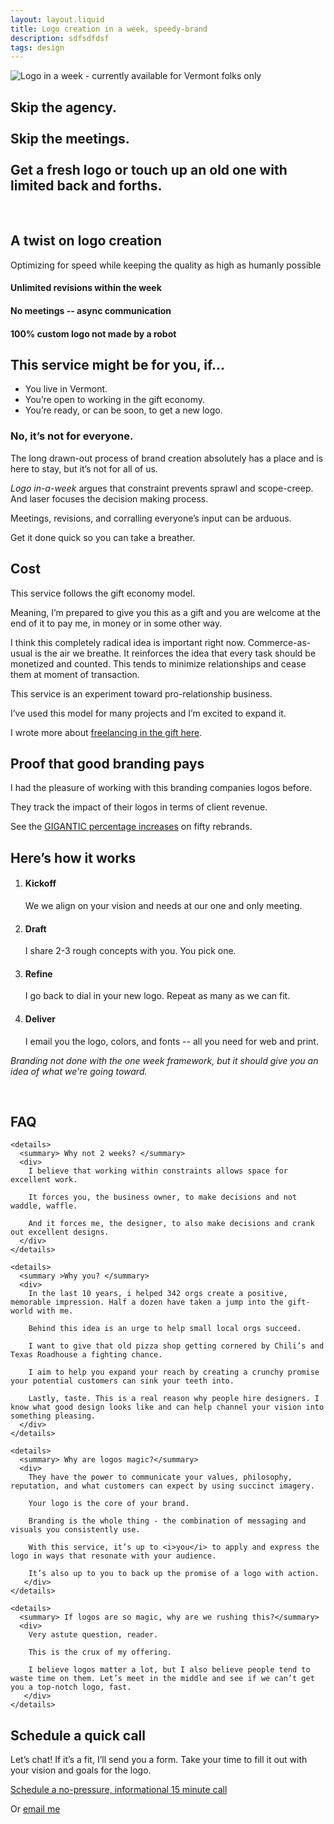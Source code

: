 ```yaml
---
layout: layout.liquid
title: Logo creation in a week, speedy-brand
description: sdfsdfdsf 
tags: design
---
```


<section class="hero">

  <img src="/img/speedy/logo-in-a-week.svg" alt="Logo in a week - currently available for Vermont folks only" />
  
## Skip the agency. <br /> <br /> Skip the meetings. <br /> <br /> Get a fresh logo or touch up an old one with limited back and forths.

</section>


<section class="stretch--bg theme--light --center --curvy">
  <div class="logo-wall">
    <img src="/img/speedy/branding/browns-river-farm-logo.jpg" alt="" />
    <img src="/img/speedy/branding/saxon-hill-school-logo.jpg" alt="" />
    <img src="/img/speedy/branding/hampshire-logo.jpg" alt="" />
  </div>
</section>





<section class="features stretch theme--emp --center --curvy"> 

  ## A twist on logo creation

   Optimizing for speed while keeping the quality as high as humanly possible

  <div class="results checks cols">
    <div class="card">
      <div class="lottie" data-animation="/animations/loop.json">
      </div>
      <h4>Unlimited revisions within the week </h4>
    </div>
    <div class="card">
      <div class="lottie" data-animation="/animations/speed.json">
      </div>
      <h4>No meetings -- async communication</h4>
    </div>
    <div class="card">
      <div class="lottie" data-animation="/animations/heart.json">
      </div>
      <h4>100% custom logo not made by a robot</h4>
    </div>
  </div>

</section>


<section>

  ## This service might be for you, if...
  
  <ul class="checks">
    <li>You live in Vermont.</li>
    <li>You’re open to working in the gift economy.</li>
    <li>You’re ready, or can be soon, to get a new logo.</li>
  </ul>

  
  ### No, it’s not for everyone.
  
  The long drawn-out process of brand creation absolutely has a place and is here to stay, but it’s not for all of us.
  
  <i>Logo in-a-week</i> argues that constraint prevents sprawl and scope-creep. And laser focuses the decision making process.
  
  Meetings, revisions, and corralling everyone’s input can be arduous. 
  
  Get it done quick so you can take a breather.
  
  
  ## Cost
  
  This service follows the gift economy model.
  
  Meaning, I’m prepared to give you this as a gift and you are welcome at the end of it to pay me, in money or in some other way.
  
  I think this completely radical idea is important right now. Commerce-as-usual is the air we breathe. It reinforces the idea that every task should be monetized and counted. This tends to minimize relationships and cease them at moment of transaction.
  
  This service is an experiment toward pro-relationship business.
  
  I’ve used this model for many projects and I’m excited to expand it.
  
  I wrote more about <a href="/blog/gift/">freelancing in the gift here</a>.
  
  
  ## Proof that good branding pays
  
  I had the pleasure of working with this branding companies logos before.

  They track the impact of their logos in terms of client revenue. 

  See the <a href="https://www.kickcharge.com/portfolio/client-stats/" class="external" >GIGANTIC percentage increases</a> on fifty rebrands. 

</section>

<section class="stretch theme--dark --center --curvy">

 ## Here’s how it works

  <ol class="cols">
    <li>
      <h4>Kickoff</h4> 
      We we align on your vision and needs at our one and only meeting.
    </li>
    <li>
      <h4>Draft</h4> 
      I share 2-3 rough concepts with you. You pick one.
    </li>
    <li><h4>Refine</h4> 
      I go back to dial in your new logo. Repeat as many as we can fit.</li>
    <li>
      <h4>Deliver</h4> 
      I email you the logo, colors, and fonts -- all you need for web and print.
    </li>
</ol>

</section>


<section class="stretch--bg theme--light --center --curvy">
    <p class="--center"><em>Branding not done with the one week framework, but it should give you an idea of what we're going toward.</em></p>
  <div class="logo-wall">
    <img src="/img/speedy/branding/ginger-woodworks-1.jpg" alt="" />
    <img src="/img/speedy/branding/ginger-woodworks-logo.jpg" alt="" />
    <img src="/img/speedy/branding/ginger-woodworks-2.jpg" alt="" />
    <img src="/img/speedy/branding/in-law-brewing-logo-1.jpg" alt="" />
    <img src="/img/speedy/branding/in-law-brewing-1.jpg" alt="" />
    <img src="/img/speedy/branding/in-law-brewing-logo-2.jpg" alt="" />
    <img src="/img/speedy/branding/millriver-carpenters-logo.jpg" alt="" />
    <img src="/img/speedy/branding/creative-carved-signs-logo.jpg" alt="" />
    <img src="/img/speedy/branding/orbit-logo.jpg" alt="" />
    <img src="/img/speedy/branding/marblehead-on-harbor-logo.jpg" alt="" />
    <img src="/img/speedy/branding/harvest-crossing-logo.jpg" alt="" />
    <img src="/img/speedy/branding/brush-brook-community-farm-logo.jpg" alt="" />
  </div>

<!--   <img src="/img/speedy/branding/ux-burlington-conference-logo.jpg" alt="" />
  <img src="/img/speedy/branding/bromin-logo.jpg" alt="" />
  <img src="/img/speedy/branding/fulham-logo.jpg" alt="" />
  <img src="/img/speedy/branding/barcrab-logo.jpg" alt="" />
  <img src="/img/speedy/branding/knobhill-partners-logo.jpg" alt="" /> -->
</section>



<section>

  ## FAQ

    <details>
      <summary> Why not 2 weeks? </summary>
      <div>
        I believe that working within constraints allows space for excellent work.
      
        It forces you, the business owner, to make decisions and not waddle, waffle.
      
        And it forces me, the designer, to also make decisions and crank out excellent designs.
      </div>
    </details>

    <details>
      <summary >Why you? </summary>
      <div>
        In the last 10 years, i helped 342 orgs create a positive, memorable impression. Half a dozen have taken a jump into the gift-world with me. 
      
        Behind this idea is an urge to help small local orgs succeed. 
      
        I want to give that old pizza shop getting cornered by Chili’s and Texas Roadhouse a fighting chance.
      
        I aim to help you expand your reach by creating a crunchy promise your potential customers can sink your teeth into.

        Lastly, taste. This is a real reason why people hire designers. I know what good design looks like and can help channel your vision into something pleasing.
      </div>
    </details>

    <details>
      <summary> Why are logos magic?</summary>
      <div>
        They have the power to communicate your values, philosophy, reputation, and what customers can expect by using succinct imagery.
        
        Your logo is the core of your brand.
        
        Branding is the whole thing - the combination of messaging and visuals you consistently use.
        
        With this service, it’s up to <i>you</i> to apply and express the logo in ways that resonate with your audience. 
        
        It’s also up to you to back up the promise of a logo with action. 
       </div>
    </details>

    <details>
      <summary> If logos are so magic, why are we rushing this?</summary>
      <div>
        Very astute question, reader. 

        This is the crux of my offering. 

        I believe logos matter a lot, but I also believe people tend to waste time on them. Let’s meet in the middle and see if we can’t get you a top-notch logo, fast.
       </div>
    </details>

</section>

 <section class="cta stretch theme--dark">

  ## Schedule a quick call

  Let’s chat! If it’s a fit, I’ll send you a form. Take your time to fill it out with your vision and goals for the logo. 
  
  <div class="button">
    <a href="https://calendly.com/vermont-logo/30min?month=2023-11">Schedule a no-pressure, informational 15 minute call</a>
  </div>
  
  Or
   <a href="mailto:hi@wescarr.com">email me</a>

</section>
<script src="/js/animate.js" type="text/javascript"></script>



